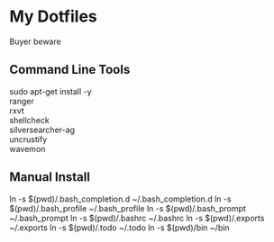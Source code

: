 # My Dotfiles

Buyer beware

## Command Line Tools

sudo apt-get install -y \
    ranger \
    rxvt \
    shellcheck \
    silversearcher-ag \
    uncrustify \
    wavemon

## Manual Install

ln -s $(pwd)/.bash_completion.d ~/.bash_completion.d
ln -s $(pwd)/.bash_profile ~/.bash_profile
ln -s $(pwd)/.bash_prompt ~/.bash_prompt
ln -s $(pwd)/.bashrc ~/.bashrc
ln -s $(pwd)/.exports ~/.exports
ln -s $(pwd)/.todo ~/.todo
ln -s $(pwd)/bin ~/bin

